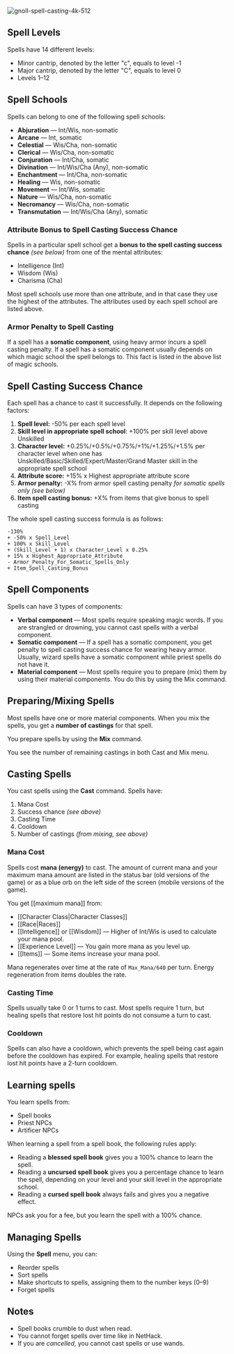 ![gnoll-spell-casting-4k-512](https://github.com/hyvanmielenpelit/GnollHack/assets/16661034/7d1cdcde-d5b0-484f-9047-9e2fc1bfa3d9)


## Spell Levels
Spells have 14 different levels:
- Minor cantrip, denoted by the letter "c", equals to level -1
- Major cantrip, denoted by the letter "C", equals to level 0
- Levels 1–12


## Spell Schools
Spells can belong to one of the following spell schools:

- **Abjuration** — Int/Wis, non-somatic
- **Arcane** — Int, somatic
- **Celestial** — Wis/Cha, non-somatic
- **Clerical** — Wis/Cha, non-somatic
- **Conjuration** — Int/Cha, somatic
- **Divination** — Int/Wis/Cha (Any), non-somatic
- **Enchantment** — Int/Cha, non-somatic
- **Healing** — Wis, non-somatic
- **Movement** — Int/Wis, somatic
- **Nature** — Wis/Cha, non-somatic
- **Necromancy** — Wis/Cha, non-somatic
- **Transmutation** — Int/Wis/Cha (Any), somatic


### Attribute Bonus to Spell Casting Success Chance


Spells in a particular spell school get a **bonus to the spell casting success chance** *(see below)* from one of the mental attributes:
- Intelligence (Int)
- Wisdom (Wis)
- Charisma (Cha)

Most spell schools use more than one attribute, and in that case they use the highest of the attributes. The attributes used by each spell school are listed above.


### Armor Penalty to Spell Casting
If a spell has a **somatic component**, using heavy armor incurs a spell casting penalty. If a spell has a somatic component usually depends on which magic school the spell belongs to. This fact is listed in the above list of magic schools.


## Spell Casting Success Chance
Each spell has a chance to cast it successfully. It depends on the following factors:
1. **Spell level:** -50% per each spell level
2. **Skill level in appropriate spell school**: +100% per skill level above Unskilled
3. **Character level:** +0.25%/+0.5%/+0.75%/+1%/+1.25%/+1.5% per character level when one has Unskilled/Basic/Skilled/Expert/Master/Grand Master skill in the appropriate spell school
4. **Attribute score:** +15% x Highest appropriate attribute score
5. **Armor penalty:** -X% from armor spell casting penalty *for somatic spells only (see below)*
6. **Item spell casting bonus:** +X% from items that give bonus to spell casting

The whole spell casting success formula is as follows:

```
-130%
+ -50% x Spell_Level
+ 100% x Skill_Level
+ (Skill_Level + 1) x Character_Level x 0.25%
+ 15% x Highest_Appropriate_Attribute
- Armor_Penalty_For_Somatic_Spells_Only
+ Item_Spell_Casting_Bonus
```


## Spell Components
Spells can have 3 types of components:
- **Verbal component** — Most spells require speaking magic words. If you are strangled or drowning, you cannot cast spells with a verbal component.
- **Somatic component** — If a spell has a somatic component, you get penalty to spell casting success chance for wearing heavy armor. Usually, wizard spells have a somatic component while priest spells do not have it.
- **Material component**  — Most spells require you to prepare (mix) them by using their material components. You do this by using the Mix command.


## Preparing/Mixing Spells
Most spells have one or more material components. When you mix the spells, you get a **number of castings** for that spell.

You prepare spells by using the **Mix** command.

You see the number of remaining castings in both Cast and Mix menu.


## Casting Spells
You cast spells using the **Cast** command. Spells have:
1. Mana Cost
2. Success chance *(see above)*
3. Casting Time
4. Cooldown
5. Number of castings *(from mixing, see above)*


### Mana Cost
Spells cost **mana (energy)** to cast. The amount of current mana and your maximum mana amount are listed in the status bar (old versions of the game) or as a blue orb on the left side of the screen (mobile versions of the game).

You get [[maximum mana]] from:
- [[Character Class|Character Classes]]
- [[Race|Races]]
- [[Intelligence]] or [[Wisdom]] — Higher of Int/Wis is used to calculate your mana pool.
- [[Experience Level]] — You gain more mana as you level up.
- [[Items]] — Some items increase your mana pool.

Mana regenerates over time at the rate of `Max_Mana/640` per turn. Energy regeneration from items doubles the rate.


### Casting Time
Spells usually take 0 or 1 turns to cast. Most spells require 1 turn, but healing spells that restore lost hit points do not consume a turn to cast.


### Cooldown
Spells can also have a cooldown, which prevents the spell being cast again before the cooldown has expired. For example, healing spells that restore lost hit points have a 2-turn cooldown.


## Learning spells
You learn spells from:
- Spell books
- Priest NPCs
- Artificer NPCs

When learning a spell from a spell book, the following rules apply:
- Reading a **blessed spell book** gives you a 100% chance to learn the spell.
- Reading a **uncursed spell book** gives you a percentage chance to learn the spell, depending on your level and your skill level in the appropriate school.
- Reading a **cursed spell book** always fails and gives you a negative effect.

NPCs ask you for a fee, but you learn the spell with a 100% chance.


## Managing Spells
Using the **Spell** menu, you can:
- Reorder spells
- Sort spells
- Make shortcuts to spells, assigning them to the number keys (0–9)
- Forget spells


## Notes
- Spell books crumble to dust when read.
- You cannot forget spells over time like in NetHack.
- If you are *cancelled*, you cannot cast spells or use wands.